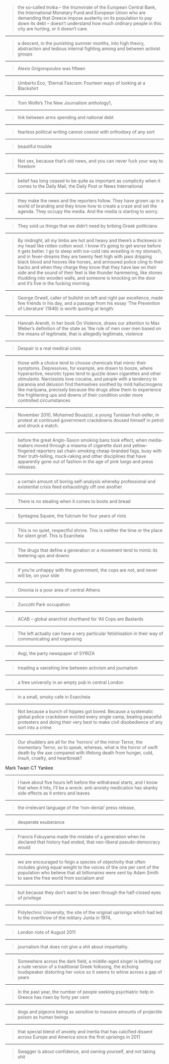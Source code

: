 
> the so-called troika – the triumvirate of the European Central Bank, the International Monetary Fund and European Union who are demanding that Greece impose austerity on its population to pay down its debt – doesn’t understand how much ordinary people in this city are hurting, or it doesn’t care.

***

> a descent, in the punishing summer months, into high theory, abstraction and tedious internal fighting among and between activist groups

***

> Alexis Grigoropoulos was fifteen

***

> Umberto Eco, ‘Eternal Fascism: Fourteen ways of looking at a Blackshirt

***

> Tom Wolfe’s The New Journalism anthology1,

***

> link between arms spending and national debt

***

> fearless political writing cannot coexist with orthodoxy of any sort

***

> beautiful trouble

***

> Not sex, because that’s old news, and you can never fuck your way to freedom

***

> belief has long ceased to be quite as important as complicity when it comes to the Daily Mail, the Daily Post or News International

***

> they make the news and the reporters follow. They have grown up in a world of branding and they know how to create a craze and set the agenda. They occupy the media. And the media is starting to worry.

***

> They sold us things that we didn’t need by bribing Greek politicians

***

> By midnight, all my limbs are hot and heavy and there’s a thickness in my head like rotten cotton wool. I know it’s going to get worse before it gets better. I go to sleep with ice-cold rats wrestling in my stomach, and in fever-dreams they are twenty feet high with jaws dripping black blood and hooves like horses, and armoured police cling to their backs and when they charge they know that they have law on their side and the sound of their feet is like thunder hammering, like stones thudding into wooden walls, and someone is knocking on the door and it’s five in the fucking morning.

***

> George Orwell, caller of bullshit on left and right par excellence, made few friends in his day, and a passage from his essay ‘The Prevention of Literature’ (1946) is worth quoting at length:

***

> Hannah Arendt, in her book On Violence, draws our attention to Max Weber’s definition of the state as ‘the rule of men over men based on the means of legitimate, that is allegedly legitimate, violence

***

> Despair is a real medical crisis

***

> those with a choice tend to choose chemicals that mimic their symptoms. Depressives, for example, are drawn to booze, where hyperactive, neurotic types tend to guzzle down cigarettes and other stimulants. Narcissists love cocaine, and people with a tendency to paranoia and delusion find themselves soothed by mild hallucinogens like marijuana, precisely because the drugs allow them to experience the frightening ups and downs of their condition under more controlled circumstances

***

> November 2010, Mohamed Bouazizi, a young Tunisian fruit-seller, in protest at continued government crackdowns doused himself in petrol and struck a match.

***

> before the great Anglo-Saxon smoking bans took effect, when media-makers moved through a miasma of cigarette dust and yellow-fingered reporters sat chain-smoking cheap-branded fags, busy with their truth-telling, muck-raking and other disciplines that have apparently gone out of fashion in the age of pink lungs and press releases.

***

> a certain amount of boring self-analysis whereby professional and existential crisis feed exhaustingly off one another

***

> There is no stealing when it comes to boots and bread

***

> Syntagma Square, the fulcrum for four years of riots

***

> This is no quiet, respectful shrine. This is neither the time or the place for silent grief. This is Exarcheia

***

> The drugs that define a generation or a movement tend to mimic its teetering ups and downs

***

> if you’re unhappy with the government, the cops are not, and never will be, on your side

***

> Omonia is a poor area of central Athens

***

> Zuccotti Park occupation

***

> ACAB – global anarchist shorthand for ‘All Cops are Bastards

***

> The left actually can have a very particular fetishisation in their way of communicating and organising

***

> Avgi, the party newspaper of SYRIZA

***

> treading a vanishing line between activism and journalism

***

> a free university in an empty pub in central London

***

> in a small, smoky cafe in Exarcheia

***

> Not because a bunch of hippies got bored. Because a systematic global police crackdown evicted every single camp, beating peaceful protesters and doing their very best to make civil disobedience of any sort into a crime

***

> Our shudders are all for the ‘horrors’ of the minor Terror, the momentary Terror, so to speak, whereas, what is the horror of swift death by the axe compared with lifelong death from hunger, cold, insult, cruelty, and heartbreak?

Mark Twain CT Yankee

***

> I have about five hours left before the withdrawal starts, and I know that when it hits, I’ll be a wreck: anti-anxiety medication has skanky side effects as it enters and leaves

***

> the irrelevant language of the ‘non-denial’ press release,

***

> desperate exuberance

***

> Francis Fukuyama made the mistake of a generation when he declared that history had ended, that neo-liberal pseudo-democracy would

***

> we are encouraged to feign a species of objectivity that often includes giving equal weight to the voices of the one per cent of the population who believe that all billionaires were sent by Adam Smith to save the free world from socialism and

***

> but because they don’t want to be seen through the half-closed eyes of privilege

***

> Polytechnic University, the site of the original uprisings which had led to the overthrow of the military Junta in 1974,

***

> London riots of August 2011

***

> journalism that does not give a shit about impartiality.

***

> Somewhere across the dark field, a middle-aged singer is belting out a rude version of a traditional Greek folksong, the echoing loudspeaker distorting her voice so it seems to whine across a gap of years

***

> In the past year, the number of people seeking psychiatric help in Greece has risen by forty per cent

***

> dogs and pigeons being as sensitive to massive amounts of projectile poison as human beings

***

> that special blend of anxiety and inertia that has calcified dissent across Europe and America since the first uprisings in 2011

***

> Swagger is about confidence, and owning yourself, and not taking shit